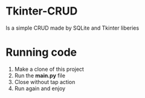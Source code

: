 # Tkinter-CRUD
Is a simple CRUD made by SQLite and Tkinter liberies

# Running code
1. Make a clone of this project
2. Run the **main.py** file
3. Close without tap action
4. Run again and enjoy

